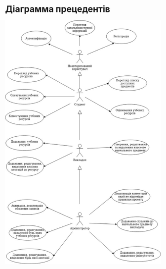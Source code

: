 # Діаграмма прецедентів

![Image alt](https://github.com/chestnyh/dblabs/raw/master/images/use_cases_diagram.jpg)